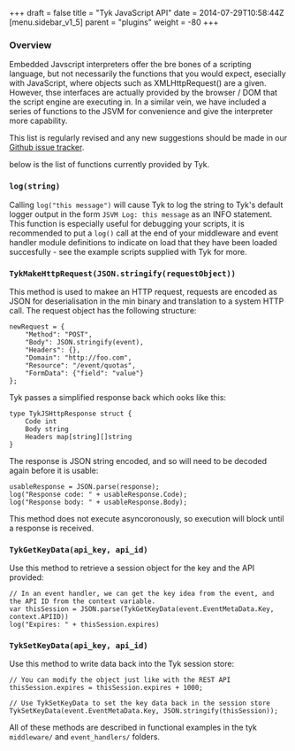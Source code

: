 +++
draft = false
title = "Tyk JavaScript API"
date = 2014-07-29T10:58:44Z
[menu.sidebar_v1_5]
    parent = "plugins"
    weight = -80
+++

### Overview

Embedded Javscript interpreters offer the bre bones of a scripting language, but not necessarily the functions that you would expect, esecially with JavaScript, where objects such as XMLHttpRequest() are a given. However, thse interfaces are actually provided by the browser / DOM that the script engine are executing in. In a similar vein, we have included a series of functions to the JSVM for convenience and give the interpreter more capability.

This list is regularly revised and any new suggestions should be made in our [Github issue tracker](https://github.com/lonelycode/tyk/issues).

below is the list of functions currently provided by Tyk.

### `log(string)`

Calling `log("this message")` will cause Tyk to log the string to Tyk's default logger output in the form `JSVM Log: this message` as an INFO statement. This function is especially useful for debugging your scripts, it is recommended to put a `log()` call at the end of your middleware and event handler module definitions to indicate on load that they have been loaded succesfully - see the example scripts supplied with Tyk for more.

### `TykMakeHttpRequest(JSON.stringify(requestObject))`

This method is used to makee an HTTP request, requests are encoded as JSON for deserialisation in the min binary and translation to a system HTTP call. The request object has the following structure:

    newRequest = {
        "Method": "POST",
        "Body": JSON.stringify(event),
        "Headers": {},
        "Domain": "http://foo.com",
        "Resource": "/event/quotas",
        "FormData": {"field": "value"}
    };

Tyk passes a simplified response back which ooks like this:

    type TykJSHttpResponse struct {
        Code int
        Body string
        Headers map[string][]string
    }
    
The response is JSON string encoded, and so will need to be decoded again before it is usable: 

    usableResponse = JSON.parse(response);
    log("Response code: " + usableResponse.Code);
    log("Response body: " + usableResponse.Body);

This method does not execute asyncoronously, so execution will block until a response is received.

### `TykGetKeyData(api_key, api_id)`

Use this method to retrieve a session object for the key and the API provided:

    // In an event handler, we can get the key idea from the event, and the API ID from the context variable.
    var thisSession = JSON.parse(TykGetKeyData(event.EventMetaData.Key, context.APIID))
    log("Expires: " + thisSession.expires)

### `TykSetKeyData(api_key, api_id)`

Use this method to write data back into the Tyk session store:

    // You can modify the object just like with the REST API
    thisSession.expires = thisSession.expires + 1000;
    
    // Use TykSetKeyData to set the key data back in the session store
    TykSetKeyData(event.EventMetaData.Key, JSON.stringify(thisSession));

All of these methods are described in functional examples in the tyk `middleware/` and `event_handlers/` folders.
